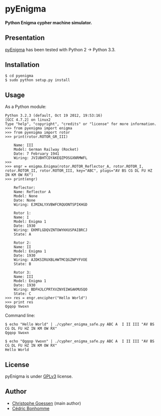 pyEnigma
========

#### Python Enigma cypher machine simulator.

Presentation
------------
[pyEnigma](https://bitbucket.org/azmaeve/pyenigma/) has been tested with Python 2 -> Python 3.3.


Installation
------------

    $ cd pyenigma
    $ sudo python setup.py install


Usage
-----

As a Python module:

    Python 3.2.3 (default, Oct 19 2012, 19:53:16)
    [GCC 4.7.2] on linux2
    Type "help", "copyright", "credits" or "license" for more information.
    >>> from pyenigma import enigma
    >>> from pyenigma import rotor
    >>> print(rotor.ROTOR_GR_III)

        Name: III
        Model: German Railway (Rocket)
        Date: 7 February 1941
        Wiring: JVIUBHTCDYAKEQZPOSGXNRMWFL
    >>>
    >>> engr = enigma.Enigma(rotor.ROTOR_Reflector_A, rotor.ROTOR_I, rotor.ROTOR_II, rotor.ROTOR_III, key="ABC", plugs="AV BS CG DL FU HZ IN KM OW RX")
    >>> print(engr)

        Reflector:
        Name: Reflector A
        Model: None
        Date: None
        Wiring: EJMZALYXVBWFCRQUONTSPIKHGD

        Rotor 1:
        Name: I
        Model: Enigma 1
        Date: 1930
        Wiring: EKMFLGDQVZNTOWYHXUSPAIBRCJ
        State: A

        Rotor 2:
        Name: II
        Model: Enigma 1
        Date: 1930
        Wiring: AJDKSIRUXBLHWTMCQGZNPYFVOE
        State: B

        Rotor 3:
        Name: III
        Model: Enigma 1
        Date: 1930
        Wiring: BDFHJLCPRTXVZNYEIWGAKMUSQO
        State: C
    >>> res = engr.encipher("Hello World")
    >>> print res
    Qgqop Vwoxn

Command line:

    $ echo "Hello World" | ./cypher_enigma_safe.py ABC A  I II III "AV BS CG DL FU HZ IN KM OW RX"
    Qgqop Vwoxn

    $ echo "Qgqop Vwoxn" | ./cypher_enigma_safe.py ABC A  I II III "AV BS CG DL FU HZ IN KM OW RX"
    Hello World


License
-------

pyEnigma is under [GPLv3](http://www.gnu.org/licenses/gpl-3.0.txt) license.


Author
------
* [Christophe Goessen](https://bitbucket.org/azmaeve) (main author)
* [Cédric Bonhomme](https://www.cedricbonhomme.org)
